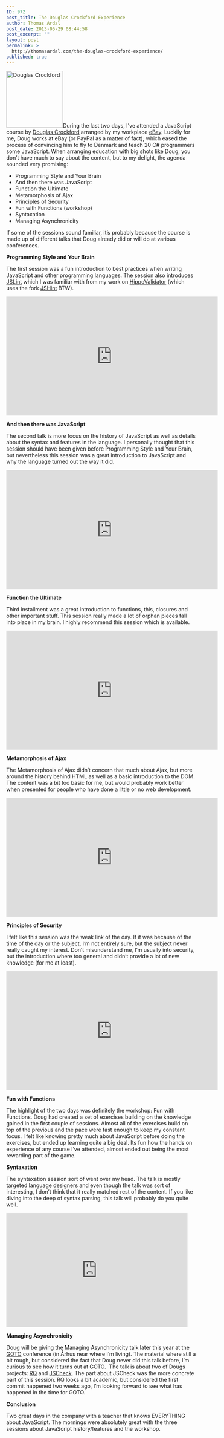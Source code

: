 ```yaml
---
ID: 972
post_title: The Douglas Crockford Experience
author: Thomas Ardal
post_date: 2013-05-29 08:44:58
post_excerpt: ""
layout: post
permalink: >
  http://thomasardal.com/the-douglas-crockford-experience/
published: true
---
```

<a href="http://thomasardal.com/wp-content/uploads/2013/05/doug.jpg"><img class="alignright size-thumbnail wp-image-1032" alt="Douglas Crockford" src="http://thomasardal.com/wp-content/uploads/2013/05/doug-150x150.jpg" width="150" height="150" /></a>During the last two days, I've attended a JavaScript course by <a href="http://www.crockford.com/" target="_blank">Douglas Crockford</a> arranged by my workplace <a href="http://jobs.ebaycareers.com/dk/aarhus-jobs" target="_blank">eBay</a>. Luckily for me, Doug works at eBay (or PayPal as a matter of fact), which eased the process of convincing him to fly to Denmark and teach 20 C# programmers some JavaScript. When arranging education with big shots like Doug, you don’t have much to say about the content, but to my delight, the agenda sounded very promising:
<ul>
	<li>Programming Style and Your Brain</li>
	<li>And then there was JavaScript</li>
	<li>Function the Ultimate</li>
	<li>Metamorphosis of Ajax</li>
	<li>Principles of Security</li>
	<li>Fun with Functions (workshop)</li>
	<li>Syntaxation</li>
	<li>Managing Asynchronicity</li>
</ul>
If some of the sessions sound familiar, it’s probably because the course is made up of different talks that Doug already did or will do at various conferences.

<strong>Programming Style and Your Brain</strong>

The first session was a fun introduction to best practices when writing JavaScript and other programming languages. The session also introduces <a href="http://www.jslint.com/" target="_blank">JSLint</a> which I was familiar with from my work on <a href="http://www.hippovalidator.com/">HippoValidator</a> (which uses the fork <a href="http://www.jshint.com/" target="_blank">JSHint</a> BTW).

<iframe src="http://www.youtube.com/embed/taaEzHI9xyY" height="315" width="560" allowfullscreen="" frameborder="0"></iframe>

<strong>And then there was JavaScript</strong>

The second talk is more focus on the history of JavaScript as well as details about the syntax and features in the language. I personally thought that this session should have been given before Programming Style and Your Brain, but nevertheless this session was a great introduction to JavaScript and why the language turned out the way it did.

<iframe src="http://www.youtube.com/embed/RO1Wnu-xKoY" height="315" width="560" allowfullscreen="" frameborder="0"></iframe>

<strong>Function the Ultimate</strong>

Third installment was a great introduction to functions, this, closures and other important stuff. This session really made a lot of orphan pieces fall into place in my brain. I highly recommend this session which is available.

<iframe src="http://www.youtube.com/embed/ya4UHuXNygM" height="315" width="560" allowfullscreen="" frameborder="0"></iframe>

<strong>Metamorphosis of Ajax</strong>

The Metamorphosis of Ajax didn’t concern that much about Ajax, but more around the history behind HTML as well as a basic introduction to the DOM. The content was a bit too basic for me, but would probably work better when presented for people who have done a little or no web development.

<iframe src="http://www.youtube.com/embed/Fv9qT9joc0M" height="315" width="560" allowfullscreen="" frameborder="0"></iframe>

<strong>Principles of Security</strong>

I felt like this session was the weak link of the day. If it was because of the time of the day or the subject, I’m not entirely sure, but the subject never really caught my interest. Don’t misunderstand me, I’m usually into security, but the introduction where too general and didn’t provide a lot of new knowledge (for me at least).

<iframe src="http://www.youtube.com/embed/zKuFu19LgZA" height="315" width="560" allowfullscreen="" frameborder="0"></iframe>

<strong>Fun with Functions</strong>

The highlight of the two days was definitely the workshop: Fun with Functions. Doug had created a set of exercises building on the knowledge gained in the first couple of sessions. Almost all of the exercises build on top of the previous and the pace were fast enough to keep my constant focus. I felt like knowing pretty much about JavaScript before doing the exercises, but ended up learning quite a big deal. Its fun how the hands on experience of any course I’ve attended, almost ended out being the most rewarding part of the game.

<strong>Syntaxation</strong>

The syntaxation session sort of went over my head. The talk is mostly targeted language designers and even though the talk was sort of interesting, I don’t think that it really matched rest of the content. If you like diving into the deep of syntax parsing, this talk will probably do you quite well.

<iframe style="border: 0px none transparent;" src="http://www.ustream.tv/embed/recorded/29297101?v=3&amp;wmode=direct" height="302" width="480" frameborder="0" scrolling="no"></iframe>

<strong>Managing Asynchronicity</strong>

Doug will be giving the Managing Asynchronicity talk later this year at the <a href="http://gotocon.com/aarhus-2013/" target="_blank">GOTO</a> conference (in Århus near where I’m living). The material where still a bit rough, but considered the fact that Doug never did this talk before, I’m curious to see how it turns out at GOTO.  The talk is about two of Dougs projects: <a href="https://github.com/douglascrockford/RQ" target="_blank">RQ</a> and <a href="https://github.com/douglascrockford/JSCheck" target="_blank">JSCheck</a>. The part about JSCheck was the more concrete part of this session. RQ looks a bit academic, but considered the first commit happened two weeks ago, I’m looking forward to see what has happened in the time for GOTO.

<strong>Conclusion</strong>

Two great days in the company with a teacher that knows EVERYTHING about JavaScript. The mornings were absolutely great with the three sessions about JavaScript history/features and the workshop.